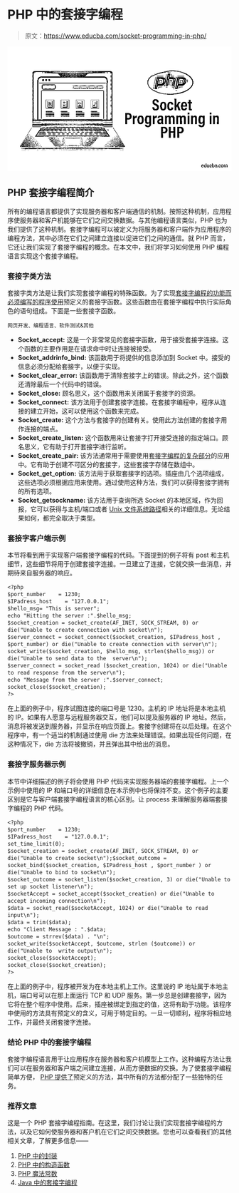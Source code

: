 # PHP 中的套接字编程

> 原文：<https://www.educba.com/socket-programming-in-php/>

![Socket-Programming-in-PHP](img/b72c5310d973abdd81b7ec5d0048ac76.png)



## PHP 套接字编程简介

所有的编程语言都提供了实现服务器和客户端通信的机制。按照这种机制，应用程序使服务器和客户机能够在它们之间交换数据。与其他编程语言类似，PHP 也为我们提供了这种机制。套接字编程可以被定义为将服务器和客户端作为应用程序的编程方法，其中必须在它们之间建立连接以促进它们之间的通信。就 PHP 而言，它还让我们实现了套接字编程的概念。在本文中，我们将学习如何使用 PHP 编程语言实现这个套接字编程。

### 套接字类方法

套接字类方法是让我们实现套接字编程的特殊函数。为了实现[套接字编程的功能而必须编写的程序使用](https://www.educba.com/socket-programming-in-c-plus-plus/)预定义的套接字函数。这些函数由在套接字编程中执行实际角色的语句组成。下面是一些套接字函数。

<small>网页开发、编程语言、软件测试&其他</small>

*   **Socket_accept:** 这是一个非常常见的套接字函数，用于接受套接字连接。这个函数的主要作用是在请求命中时让连接被接受。
*   **Socket_addrinfo_bind:** 该函数用于将提供的信息添加到 Socket 中。接受的信息必须分配给套接字，以便于实现。
*   **Socket_clear_error:** 该函数用于清除套接字上的错误。除此之外，这个函数还清除最后一个代码中的错误。
*   **Socket_close:** 顾名思义，这个函数用来关闭属于套接字的资源。
*   **Socket_connect:** 该方法用于创建套接字连接。在套接字编程中，程序从连接的建立开始，这可以使用这个函数来完成。
*   **Socket_create:** 这个方法与套接字的创建有关。使用此方法创建的套接字用作连接的端点。
*   **Socket_create_listen:** 这个函数用来让套接字打开接受连接的指定端口。顾名思义，它有助于打开套接字进行监听。
*   **Socket_create_pair:** 该方法通常用于需要使用[套接字编程的复杂部分](https://www.educba.com/socket-programming-in-python/)的应用中。它有助于创建不可区分的套接字，这些套接字存储在数组中。
*   **Socket_get_option:** 该方法用于获取套接字的选项。插座由几个选项组成，这些选项必须根据应用来使用。通过使用这种方法，我们可以获得套接字拥有的所有选项。
*   **Socket_getsockname:** 该方法用于查询所选 Socket 的本地区域，作为回报，它可以获得与主机/端口或者 [Unix 文件系统路径](https://www.educba.com/unix-file-system/)相关的详细信息。无论结果如何，都完全取决于类型。

### 套接字客户端示例

本节将看到用于实现客户端套接字编程的代码。下面提到的例子将有 post 和主机细节，这些细节将用于创建套接字连接。一旦建立了连接，它就交换一些消息，并期待来自服务器的响应。

```
<?php
$port_number    = 1230;
$IPadress_host    = "127.0.0.1";
$hello_msg= "This is server";
echo "Hitting the server :".$hello_msg;
$socket_creation = socket_create(AF_INET, SOCK_STREAM, 0) or die("Unable to create connection with socket\n");
$server_connect = socket_connect($socket_creation, $IPadress_host , $port_number) or die("Unable to create connection with server\n");
socket_write($socket_creation, $hello_msg, strlen($hello_msg)) or die("Unable to send data to the  server\n");
$server_connect = socket_read ($socket_creation, 1024) or die("Unable to read response from the server\n");
echo "Message from the server :".$server_connect;
socket_close($socket_creation);
?>
```

在上面的例子中，程序试图连接的端口号是 1230。主机的 IP 地址将是本地主机的 IP。如果有人愿意与远程服务器交互，他们可以提及服务器的 IP 地址。然后，消息将被发送到服务器，并显示在响应页面上。套接字创建将在以后处理。在这个程序中，有一个适当的机制通过使用 die 方法来处理错误。如果出现任何问题，在这种情况下，die 方法将被撤销，并且弹出其中给出的消息。

### 套接字服务器示例

本节中详细描述的例子将会使用 PHP 代码来实现服务器端的套接字编程。上一个示例中使用的 IP 和端口号的详细信息在本示例中也将保持不变。这个例子的主要区别是它与客户端套接字编程语言的核心区别。让 process 来理解服务器端套接字编程的 PHP 代码。

```
<?php
$port_number    = 1230;
$IPadress_host    = "127.0.0.1";
set_time_limit(0);
$socket_creation = socket_create(AF_INET, SOCK_STREAM, 0) or die("Unable to create socket\n");$socket_outcome = socket_bind($socket_creation, $IPadress_host , $port_number ) or die("Unable to bind to socket\n");
$socket_outcome = socket_listen($socket_creation, 3) or die("Unable to set up socket listener\n");
$socketAccept = socket_accept($socket_creation) or die("Unable to accept incoming connection\n");
$data = socket_read($socketAccept, 1024) or die("Unable to read input\n");
$data = trim($data);
echo "Client Message : ".$data;
$outcome = strrev($data) . "\n";
socket_write($socketAccept, $outcome, strlen ($outcome)) or die("Unable to  write output\n");
socket_close($socketAccept);
socket_close($socket_creation);
?>
```

在上面的例子中，程序被开发为在本地主机上工作。这里说的 IP 地址属于本地主机，端口号可以在那上面运行 TCP 和 UDP 服务。第一步总是创建套接字，因为它将在整个程序中使用。后来，插座被绑定到指定的值，这将有助于功能。该程序中使用的方法具有预定义的含义，可用于特定目的。一旦一切顺利，程序将相应地工作，并最终关闭套接字连接。

### 结论 PHP 中的套接字编程

套接字编程语言用于让应用程序在服务器和客户机模型上工作。这种编程方法让我们可以在服务器和客户端之间建立连接，从而方便数据的交换。为了使套接字编程简单方便， [PHP 提供了](https://www.educba.com/php-constants/)预定义的方法，其中所有的方法都分配了一些独特的任务。

### 推荐文章

这是一个 PHP 套接字编程指南。在这里，我们讨论让我们实现套接字编程的方法，以及它如何使服务器和客户机在它们之间交换数据。您也可以查看我们的其他相关文章，了解更多信息——

1.  [PHP 中的封装](https://www.educba.com/encapsulation-in-php/)
2.  [PHP 中的构造函数](https://www.educba.com/constructor-in-php/)
3.  [PHP 魔法常数](https://www.educba.com/php-magic-constants/)
4.  [Java 中的套接字编程](https://www.educba.com/socket-programming-in-java/)





